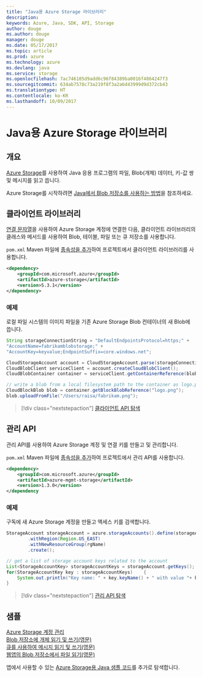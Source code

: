 ```yaml
---
title: "Java용 Azure Storage 라이브러리"
description: 
keywords: Azure, Java, SDK, API, Storage
author: douge
ms.author: douge
manager: douge
ms.date: 05/17/2017
ms.topic: article
ms.prod: azure
ms.technology: azure
ms.devlang: java
ms.service: storage
ms.openlocfilehash: 7ac746105d9add6c96f84389ba0016f4864247f3
ms.sourcegitcommit: 634ab7578c73a219f8f3a2a6d43999d9d372cb43
ms.translationtype: HT
ms.contentlocale: ko-KR
ms.lasthandoff: 10/09/2017
---
```

# <a name="azure-storage-libraries-for-java"></a>Java용 Azure Storage 라이브러리

## <a name="overview"></a>개요

[Azure Storage](/azure/storage/storage-introduction)를 사용하여 Java 응용 프로그램의 파일, Blob(개체) 데이터, 키-값 쌍 및 메시지를 읽고 씁니다.

Azure Storage를 시작하려면 [Java에서 Blob 저장소를 사용하는 방법](/azure/storage/storage-java-how-to-use-blob-storage)을 참조하세요.

## <a name="client-library"></a>클라이언트 라이브러리

[연결 문자열](/azure/storage/storage-create-storage-account#manage-your-storage-account)을 사용하여 Azure Storage 계정에 연결한 다음, 클라이언트 라이브러리의 클래스와 메서드를 사용하여 Blob, 테이블, 파일 또는 큐 저장소를 사용합니다. 

`pom.xml` Maven 파일에 [종속성을 추가](https://maven.apache.org/guides/getting-started/index.html#How_do_I_use_external_dependencies)하여 프로젝트에서 클라이언트 라이브러리를 사용합니다.   

```XML
<dependency>
    <groupId>com.microsoft.azure</groupId>
    <artifactId>azure-storage</artifactId>
    <version>5.3.1</version>
</dependency>
```   

### <a name="example"></a>예제

로컬 파일 시스템의 이미지 파일을 기존 Azure Storage Blob 컨테이너의 새 Blob에 씁니다.


```java
String storageConnectionString = "DefaultEndpointsProtocol=https;" + 
"AccountName=fabrikamblobstorage;" + 
"AccountKey=keyvalue;EndpointSuffix=core.windows.net";

CloudStorageAccount account = CloudStorageAccount.parse(storageConnectionString);
CloudBlobClient serviceClient = account.createCloudBlobClient();
CloudBlobContainer container = serviceClient.getContainerReference(blobContainer);

// write a blob from a local filesystem path to the container as logo.png
CloudBlockBlob blob = container.getBlockBlobReference("logo.png");
blob.uploadFromFile("/Users/raisa/fabrikam.png");
```

> [!div class="nextstepaction"]
> [클라이언트 API 탐색](/java/api/overview/azure/storage/clientlibrary)

## <a name="management-api"></a>관리 API

관리 API를 사용하여 Azure Storage 계정 및 연결 키를 만들고 및 관리합니다.

`pom.xml` Maven 파일에 [종속성을 추가](https://maven.apache.org/guides/getting-started/index.html#How_do_I_use_external_dependencies)하여 프로젝트에서 관리 API를 사용합니다.  

```XML
<dependency>
    <groupId>com.microsoft.azure</groupId>
    <artifactId>azure-mgmt-storage</artifactId>
    <version>1.3.0</version>
</dependency
```   

### <a name="example"></a>예제

구독에 새 Azure Storage 계정을 만들고 액세스 키를 검색합니다.

```java
StorageAccount storageAccount = azure.storageAccounts().define(storageAccountName)
        .withRegion(Region.US_EAST)
        .withNewResourceGroup(rgName)
        .create();

// get a list of storage account keys related to the account
List<StorageAccountKey> storageAccountKeys = storageAccount.getKeys();
for(StorageAccountKey key : storageAccountKeys)    {
    System.out.println("Key name: " + key.keyName() + " with value "+ key.value());
}
```

> [!div class="nextstepaction"]
> [관리 API 탐색](/java/api/overview/azure/storage/managementapi)


## <a name="samples"></a>샘플

[Azure Storage 계정 관리](../docs-ref-conceptual/java-sdk-manage-storage-accounts.md)    
[Blob 저장소에 개체 읽기 및 쓰기(영문)](https://github.com/Azure-Samples/storage-blob-java-getting-started)   
[큐를 사용하여 메시지 읽기 및 쓰기(영문)](https://github.com/Azure-Samples/storage-queue-java-getting-started)   
[웹앱의 Blob 저장소에서 파일 읽기(영문)](https://github.com/Azure-Samples/app-service-java-manage-storage-connections-for-web-apps-on-linux)

앱에서 사용할 수 있는 [Azure Storage용 Java 샘플 코드](https://azure.microsoft.com/resources/samples/?platform=java&term=storage)를 추가로 탐색합니다.